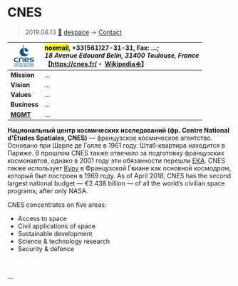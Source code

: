 # CNES
> 2019.08.13 [🚀](../../index/index.md) [despace](../index.md) → [Contact](../contact.md)

|[![](../f/contact/c/cnes_logo1_thumb.webp)](../f/contact/c/cnes_logo1.webp)|<mark>noemail</mark>, +33(561)27-31-31, Fax: …;<br> *18 Avenue Edouard Belin, 31400 Toulouse, France*<br> 【<https://cnes.fr/>・ [Wikipedia ⎆](https://en.wikipedia.org/wiki/CNES)】|
|:--|:--|
|**Mission**|…|
|**Vision**|…|
|**Values**|…|
|**Business**|…|
|**[MGMT](../mgmt.md)**|…|

**Национальный центр космических исследований (фр. Centre National d'Études Spatiales, CNES)** — французское космическое агентство. Основано при Шарле де Голле в 1961 году. Штаб‑квартира находится в Париже. В прошлом CNES также отвечало за подготовку французских космонавтов, однако в 2001 году эти обязанности перешли [ЕКА](esa.md). CNES также использует [Куру](../spaceport.md) в Французской Гвиане как основной космодром, который был построен в 1969 году. As of April 2018, CNES has the second largest national budget — €2.438 billion — of all the world’s civilian space programs, after only NASA.

CNES concentrates on five areas:

   - Access to space
   - Civil applications of space
   - Sustainable development
   - Science & technology research
   - Security & defence


<p style="page-break-after:always"> </p>

…
